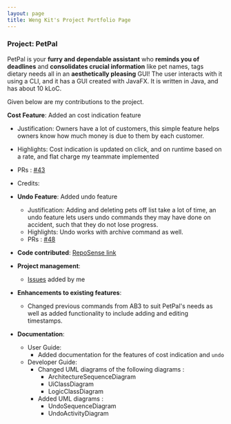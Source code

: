 ```yaml
---
layout: page
title: Weng Kit's Project Portfolio Page
---
```


### Project: PetPal

PetPal is your **furry and dependable assistant** who **reminds you of deadlines** and **consolidates crucial information** like pet names, tags dietary needs all in an **aesthetically pleasing** GUI! The user interacts with it using a CLI, and it has a GUI created with JavaFX. It is written in Java, and has about 10 kLoC.

Given below are my contributions to the project.

**Cost Feature**: Added an cost indication feature
  * Justification: Owners have a lot of customers, this simple feature helps owners know how much money is due to them by each customer.
  * Highlights: Cost indication is updated on click, and on runtime based on a rate, and flat charge my teammate implemented
  * PRs : [#43](https://github.com/AY2223S2-CS2103T-T14-2/tp/pull/43)
  * Credits:

* **Undo Feature**: Added undo feature
  * Justification: Adding and deleting pets off list take a lot of time, an undo feature lets users undo commands they may have done on accident, such that they do not lose progress.
  * Highlights: Undo works with archive command as well.
  * PRs :  [#48](https://github.com/AY2223S2-CS2103T-T14-2/tp/pull/48)
* **Code contributed**: [RepoSense link](https://nus-cs2103-ay2223s2.github.io/tp-dashboard/?search=wengkit1&breakdown=true&sort=groupTitle%20dsc&sortWithin=title&since=2023-02-17&timeframe=commit&mergegroup=&groupSelect=groupByRepos&checkedFileTypes=docs~functional-code~test-code~other)

* **Project management**:
  * [Issues](https://github.com/AY2223S2-CS2103T-T14-2/tp/issues?q=is%3Aissue+author%3Awengkit1+is%3Aclosed) added by me

* **Enhancements to existing features**:
  * Changed previous commands from AB3 to suit PetPal's needs as well as added functionality to include adding and editing timestamps.
* **Documentation**:
  * User Guide:
    * Added documentation for the features of cost indication and `undo`
  * Developer Guide:
    * Changed UML diagrams of the following diagrams :
      * ArchitectureSequenceDiagram
      * UiClassDiagram
      * LogicClassDiagram
    * Added UML diagrams :
      * UndoSequenceDiagram
      * UndoActivityDiagram
